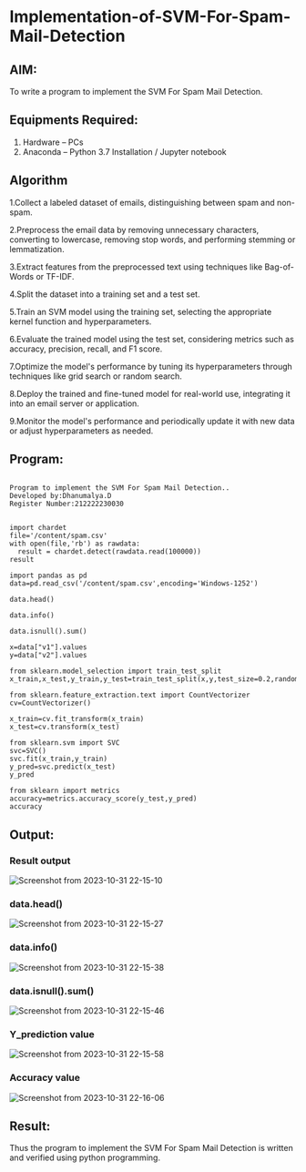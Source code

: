 # Implementation-of-SVM-For-Spam-Mail-Detection

## AIM:

To write a program to implement the SVM For Spam Mail Detection.

## Equipments Required:

1. Hardware – PCs
2. Anaconda – Python 3.7 Installation / Jupyter notebook

## Algorithm

1.Collect a labeled dataset of emails, distinguishing between spam and non-spam.

2.Preprocess the email data by removing unnecessary characters, converting to lowercase, removing stop words, and performing stemming or lemmatization.

3.Extract features from the preprocessed text using techniques like Bag-of-Words or TF-IDF.

4.Split the dataset into a training set and a test set.

5.Train an SVM model using the training set, selecting the appropriate kernel function and hyperparameters.

6.Evaluate the trained model using the test set, considering metrics such as accuracy, precision, recall, and F1 score.

7.Optimize the model's performance by tuning its hyperparameters through techniques like grid search or random search.

8.Deploy the trained and fine-tuned model for real-world use, integrating it into an email server or application.

9.Monitor the model's performance and periodically update it with new data or adjust hyperparameters as needed.

## Program:
```

Program to implement the SVM For Spam Mail Detection..
Developed by:Dhanumalya.D
Register Number:212222230030  

```
```

import chardet
file='/content/spam.csv'
with open(file,'rb') as rawdata:
  result = chardet.detect(rawdata.read(100000))
result

import pandas as pd
data=pd.read_csv('/content/spam.csv',encoding='Windows-1252')

data.head()

data.info()

data.isnull().sum()

x=data["v1"].values
y=data["v2"].values

from sklearn.model_selection import train_test_split
x_train,x_test,y_train,y_test=train_test_split(x,y,test_size=0.2,random_state=0)

from sklearn.feature_extraction.text import CountVectorizer
cv=CountVectorizer()

x_train=cv.fit_transform(x_train)
x_test=cv.transform(x_test)

from sklearn.svm import SVC
svc=SVC()
svc.fit(x_train,y_train)
y_pred=svc.predict(x_test)
y_pred

from sklearn import metrics
accuracy=metrics.accuracy_score(y_test,y_pred)
accuracy

```
## Output:
### Result output
![Screenshot from 2023-10-31 22-15-10](https://github.com/Dhanudhanaraj/Implementation-of-SVM-For-Spam-Mail-Detection/assets/119218812/b8ad1ee2-1300-42a1-9e59-51a8540229d7)

### data.head()
![Screenshot from 2023-10-31 22-15-27](https://github.com/Dhanudhanaraj/Implementation-of-SVM-For-Spam-Mail-Detection/assets/119218812/8c476eee-5ee4-4fad-9a5c-f1956aee96cd)

### data.info()
![Screenshot from 2023-10-31 22-15-38](https://github.com/Dhanudhanaraj/Implementation-of-SVM-For-Spam-Mail-Detection/assets/119218812/9d648dd7-da0a-40e2-b7cc-074565a27241)

### data.isnull().sum()
![Screenshot from 2023-10-31 22-15-46](https://github.com/Dhanudhanaraj/Implementation-of-SVM-For-Spam-Mail-Detection/assets/119218812/b30baf73-fdf2-403d-96ce-71728ee8c806)

### Y_prediction value
![Screenshot from 2023-10-31 22-15-58](https://github.com/Dhanudhanaraj/Implementation-of-SVM-For-Spam-Mail-Detection/assets/119218812/fb7a6d41-592b-4f30-9da7-a80b6d8c98de)

### Accuracy value
![Screenshot from 2023-10-31 22-16-06](https://github.com/Dhanudhanaraj/Implementation-of-SVM-For-Spam-Mail-Detection/assets/119218812/4c2f4cdf-aef8-4f79-89e5-f5eb7d0b6f93)

## Result:

Thus the program to implement the SVM For Spam Mail Detection is written and verified using python programming.
